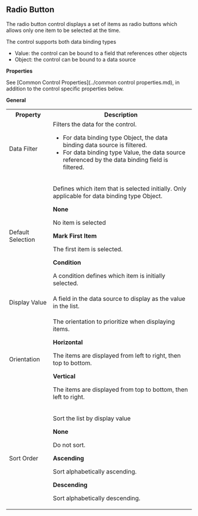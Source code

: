 ## Radio Button

The radio button control displays a set of items as radio buttons which allows only one item to be selected at the time.

The control supports both data binding types

*   Value: the control can be bound to a field that references other objects
*   Object: the control can be bound to a data source

**Properties**

See [Common Control Properties](../common control properties.md), in addition to the control specific properties below.

**General**

<table style="WIDTH: 100%">

<tbody>

<tr>

<th>Property</th>

<th>Description</th>

</tr>

<tr>

<td><span style="FONT-WEIGHT: normal">Data Filter</td>

<td> Filters the data for the control.

*   For data binding type Object, the data binding data source is filtered.
*   For data binding type Value, the data source referenced by the data binding field is filtered. </td>

</tr>

<tr>

<td><span style="FONT-WEIGHT: normal">Default Selection</td>

<td>

Defines which item that is selected initially. Only applicable for data binding type Object.

**None**

No item is selected

**Mark First Item**

The first item is selected.

**Condition**

A condition defines which item is initially selected.

</td>

</tr>

<tr>

<td><span style="FONT-WEIGHT: normal">Display Value</td>

<td>A field in the data source to display as the value in the list.</td>

</tr>

<tr>

<td><span style="FONT-WEIGHT: normal">Orientation</td>

<td>

<span style="FONT-WEIGHT: normal">The orientation to prioritize when displaying items.

**Horizontal**

The items are displayed from left to right, then top to bottom.

**Vertical**

The items are displayed from top to bottom, then left to right.

</td>

</tr>

<tr>

<td><span style="FONT-WEIGHT: normal">Sort Order</td>

<td>

Sort the list by display value

**None**

Do not sort.

**Ascending**

Sort alphabetically ascending.

**Descending**

<span style="FONT-WEIGHT: normal">Sort alphabetically descending.

</td>

</tr>

</tbody>

</table>